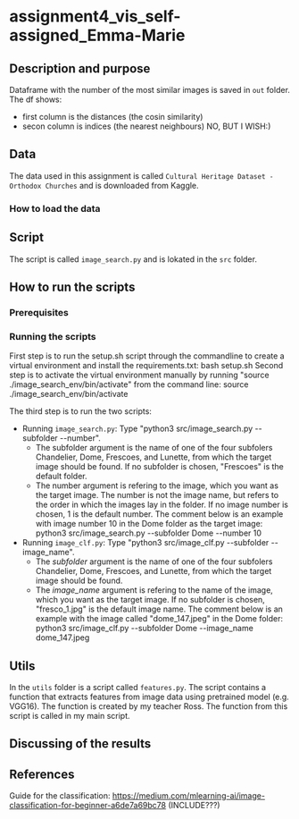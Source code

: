 # assignment4_vis_self-assigned_Emma-Marie

## Description and purpose
Dataframe with the number of the most similar images is saved in ```out``` folder. The df shows:
- first column is the distances (the cosin similarity)
- secon column is indices (the nearest neighbours)
NO, BUT I WISH:)

## Data
The data used in this assignment is called ```Cultural Heritage Dataset - Orthodox Churches``` and is downloaded from Kaggle. 

### How to load the data

## Script
The script is called ```image_search.py``` and is lokated in the ```src``` folder. 

## How to run the scripts

### Prerequisites

### Running the scripts
First step is to run the setup.sh script through the commandline to create a virtual environment and install the requirements.txt:
            bash setup.sh
Second step is to activate the virtual environment manually by running "source ./image_search_env/bin/activate" from the command line:
            source ./image_search_env/bin/activate
            
The third step is to run the two scripts: 
- Running ```image_search.py```:
    Type "python3 src/image_search.py --subfolder --number". 
    - The subfolder argument is the name of one of the four subfolers Chandelier, Dome, Frescoes, and Lunette, from which the target image should be found. If no subfolder is chosen, "Frescoes" is the default folder.
    - The number argument is refering to the image, which you want as the target image. The number is not the image name, but refers to the order in which the images lay in the folder. If no image number is chosen, 1 is the default number. 
    The comment below is an example with image number 10 in the Dome folder as the target image:
                python3 src/image_search.py --subfolder Dome --number 10
- Running ```image_clf.py```:
    Type "python3 src/image_clf.py --subfolder --image_name". 
    - The *subfolder* argument is the name of one of the four subfolers Chandelier, Dome, Frescoes, and Lunette, from which the target image should be found. 
    - The *image_name* argument is refering to the name of the image, which you want as the target image. If no subfolder is chosen, "fresco_1.jpg" is the default image name. 
    The comment below is an example with the image called "dome_147.jpeg" in the Dome folder:
                python3 src/image_clf.py --subfolder Dome --image_name dome_147.jpeg

## Utils
In the ```utils``` folder is a script called ```features.py```. The script contains a function that extracts features from image data using pretrained model (e.g. VGG16). The function is created by my teacher Ross. The function from this script is called in my main script. 

## Discussing of the results

## References
Guide for the classification: https://medium.com/mlearning-ai/image-classification-for-beginner-a6de7a69bc78 (INCLUDE???)